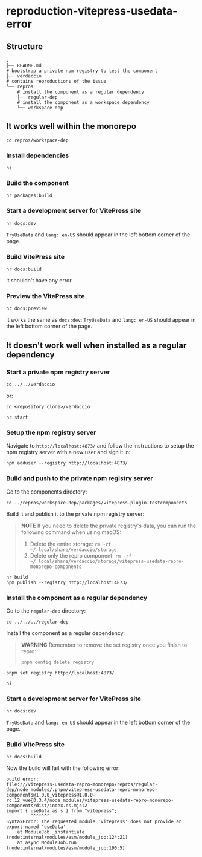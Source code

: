 # reproduction-vitepress-usedata-error

## Structure

```shell
.
├── README.md
# bootstrap a private npm registry to test the component
├── verdaccio
# contains reproductions of the issue
└── repros
    # install the component as a regular dependency
    ├── regular-dep
    # install the component as a workspace dependency
    └── workspace-dep
```

## It works well within the monorepo

```shell
cd repros/workspace-dep
```

### Install dependencies

```shell
ni
```

### Build the component

```shell
nr packages:build
```

### Start a development server for VitePress site

```shell
nr docs:dev
```

`TryUseData` and `lang: en-US` should appear in the left bottom corner of the page.

### Build VitePress site

```shell
nr docs:build
```

it shouldn't have any error.

### Preview the VitePress site

```shell
nr docs:preview
```

it works the same as `docs:dev`: `TryUseData` and `lang: en-US` should appear in the left bottom corner of the page.

## It doesn't work well when installed as a regular dependency

### Start a private npm registry server

```shell
cd ../../verdaccio
```

or:

```shell
cd <repository clone>/verdaccio
```

```shell
nr start
```

### Setup the npm registry server

Navigate to `http://localhost:4873/` and follow the instructions to setup the npm registry server with a new user and sign it in:

```shell
npm adduser --registry http://localhost:4873/
```

### Build and push to the private npm registry server

Go to the components directory:

```shell
cd ../repros/workspace-dep/packages/vitepress-plugin-testcomponents
```

Build it and publish it to the private npm registry server:

> **NOTE**
> If you need to delete the private registry's data, you can run the following command when using macOS:
>
> 1. Delete the entire storage: `rm -rf ~/.local/share/verdaccio/storage`
> 2. Delete only the repro component: `rm -rf ~/.local/share/verdaccio/storage/vitepress-usedata-repro-monorepo-components`

```shell
nr build
npm publish --registry http://localhost:4873/
```

### Install the component as a regular dependency

Go to the `regular-dep` directory:

```shell
cd ../../../regular-dep
```

Install the component as a regular dependency:

> **WARNING**
> Remember to remove the set registry once you finish to repro:
>
> ```shell
> pnpm config delete registry
> ```

```shell
pnpm set registry http://localhost:4873/
```

```shell
ni
```

### Start a development server for VitePress site

```shell
nr docs:dev
```

`TryUseData` and `lang: en-US` should appear in the left bottom corner of the page.

### Build VitePress site

```shell
nr docs:build
```

Now the build will fail with the following error:

```shell
build error:
file:///vitepress-usedata-repro-monorepo/repros/regular-dep/node_modules/.pnpm/vitepress-usedata-repro-monorepo-components@1.0.0_vitepress@1.0.0-rc.12_vue@3.3.4/node_modules/vitepress-usedata-repro-monorepo-components/dist/index.es.mjs:2
import { useData as s } from "vitepress";
         ^^^^^^^
SyntaxError: The requested module 'vitepress' does not provide an export named 'useData'
    at ModuleJob._instantiate (node:internal/modules/esm/module_job:124:21)
    at async ModuleJob.run (node:internal/modules/esm/module_job:190:5)
```
